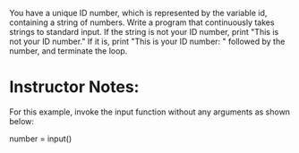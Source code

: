 You have a unique ID number, which is represented by the variable id, containing a string of numbers. Write a program that continuously takes strings to standard input. If the string is not your ID number, print "This is not your ID number." If it is, print "This is your ID number: " followed by the number, and terminate the loop.

# Instructor Notes:
For this example, invoke the input function without any arguments as shown below:

number = input()
